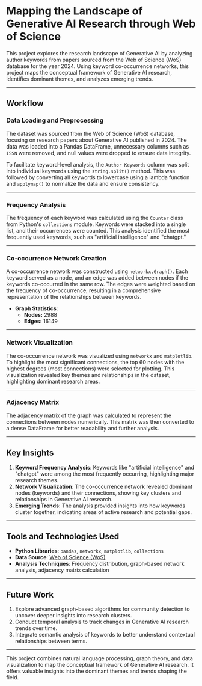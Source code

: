 # Mapping the Landscape of Generative AI Research through Web of Science

This project explores the research landscape of Generative AI by analyzing author keywords from papers sourced from the Web of Science (WoS) database for the year 2024. Using keyword co-occurrence networks, this project maps the conceptual framework of Generative AI research, identifies dominant themes, and analyzes emerging trends.

---

## Workflow

### Data Loading and Preprocessing

The dataset was sourced from the Web of Science (WoS) database, focusing on research papers about Generative AI published in 2024. The data was loaded into a Pandas DataFrame, unnecessary columns such as `ISSN` were removed, and null values were dropped to ensure data integrity. 

To facilitate keyword-level analysis, the `Author Keywords` column was split into individual keywords using the `string.split()` method. This was followed by converting all keywords to lowercase using a lambda function and `applymap()` to normalize the data and ensure consistency.

---

### Frequency Analysis

The frequency of each keyword was calculated using the `Counter` class from Python's `collections` module. Keywords were stacked into a single list, and their occurrences were counted. This analysis identified the most frequently used keywords, such as "artificial intelligence" and "chatgpt."

---

### Co-occurrence Network Creation

A co-occurrence network was constructed using `networkx.Graph()`. Each keyword served as a node, and an edge was added between nodes if the keywords co-occurred in the same row. The edges were weighted based on the frequency of co-occurrence, resulting in a comprehensive representation of the relationships between keywords.

- **Graph Statistics**:
  - **Nodes:** 2988
  - **Edges:** 16149

---

### Network Visualization

The co-occurrence network was visualized using `networkx` and `matplotlib`. To highlight the most significant connections, the top 60 nodes with the highest degrees (most connections) were selected for plotting. This visualization revealed key themes and relationships in the dataset, highlighting dominant research areas.

---

### Adjacency Matrix

The adjacency matrix of the graph was calculated to represent the connections between nodes numerically. This matrix was then converted to a dense DataFrame for better readability and further analysis.

---

## Key Insights

1. **Keyword Frequency Analysis**: Keywords like "artificial intelligence" and "chatgpt" were among the most frequently occurring, highlighting major research themes.
2. **Network Visualization**: The co-occurrence network revealed dominant nodes (keywords) and their connections, showing key clusters and relationships in Generative AI research.
3. **Emerging Trends**: The analysis provided insights into how keywords cluster together, indicating areas of active research and potential gaps.

---

## Tools and Technologies Used

- **Python Libraries**: `pandas`, `networkx`, `matplotlib`, `collections`
- **Data Source**: [Web of Science (WoS)](https://www.webofscience.com/)
- **Analysis Techniques**: Frequency distribution, graph-based network analysis, adjacency matrix calculation

---

## Future Work

1. Explore advanced graph-based algorithms for community detection to uncover deeper insights into research clusters.
2. Conduct temporal analysis to track changes in Generative AI research trends over time.
3. Integrate semantic analysis of keywords to better understand contextual relationships between terms.

---

This project combines natural language processing, graph theory, and data visualization to map the conceptual framework of Generative AI research. It offers valuable insights into the dominant themes and trends shaping the field.
